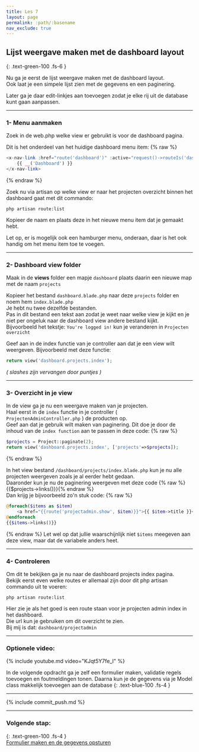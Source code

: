 ```yaml
---
title: Les 7
layout: page
permalink: :path/:basename
nav_exclude: true
---
```


## Lijst weergave maken met de dashboard layout
{: .text-green-100 .fs-6 }

Nu ga je eerst de lijst weergave maken met de dashboard layout.  
Ook laat je een simpele lijst zien met de gegevens en een paginering.  

Later ga je daar edit-linkjes aan toevoegen zodat je elke rij uit de database kunt gaan aanpassen.

---

### 1- Menu aanmaken
Zoek in de web.php welke view er gebruikt is voor de dashboard pagina.

Dit is het onderdeel van het huidige dashboard menu item:
{% raw %}
```php
<x-nav-link :href="route('dashboard')" :active="request()->routeIs('dashboard')">
    {{ __('Dashboard') }}
</x-nav-link>
```
{% endraw %}

Zoek nu via artisan op welke view er naar het projecten overzicht binnen het dashboard gaat met dit commando:

```shell
php artisan route:list
```

Kopieer de naam en plaats deze in het nieuwe menu item dat je gemaakt hebt.

Let op, er is mogelijk ook een hamburger menu, onderaan, daar is het ook handig om het menu item toe te voegen.

---

### 2- Dashboard view folder
Maak in de **views** folder een mapje `dashboard` plaats daarin een nieuwe map met de naam `projects` 

Kopieer het bestand `dashboard.blade.php` naar deze `projects` folder en noem hem `index.blade.php`  
Je hebt nu twee dezelfde bestanden.  
Pas in dit bestand een tekst aan zodat je weet naar welke view je kijkt en je niet per ongeluk naar de dashboard view andere bestand kijkt.   
Bijvoorbeeld het tekstje: `You're logged in!` kun je veranderen in `Projecten overzicht`

Geef aan in de index functie van je controller aan dat je een view wilt weergeven.
Bijvoorbeeld met deze functie:
```php
return view('dashboard.projects.index');
```
_( slashes zijn vervangen door puntjes )_


---
### 3- Overzicht in je view 
In de view ga je nu een weergave maken van je projecten.  
Haal eerst in de `index` functie in je controller ( `ProjectenAdminController.php` ) de producten op.    
Geef aan dat je gebruik wilt maken van paginering. Dit doe je door de inhoud van de `index function` aan te passen in deze code:
{% raw %}
```php
$projects = Project::paginate(2);
return view('dashboard.projects.index', ['projects'=>$projects]);
```
{% endraw %}

In het view bestand `/dashboard/projects/index.blade.php` kun je nu alle projecten weergeven zoals je al eerder hebt gedaan.  
Daaronder kun je nu de paginering weergeven met deze code {% raw %}{{$projects->links()}}{% endraw %}  
Dan krijg je bijvoorbeeld zo'n stuk code:
{% raw %}
```php
@foreach($items as $item)
    <a href="{{route('projectadmin.show', $item)}}">{{ $item->title }}</a><br>
@endforeach
{{$items->links()}}
```
{% endraw %}
Let wel op dat jullie waarschijnlijk niet `$items` meegeven aan deze view, maar dat de variabele anders heet.              

---
### 4- Controleren
Om dit te bekijken ga je nu naar de dashboard projects index pagina.  
Bekijk eerst even welke routes er allemaal zijn door dit php artisan commando uit te voeren:
```shell
php artisan route:list
```
Hier zie je als het goed is een route staan voor je projecten admin index in het dashboard.  
Die url kun je gebruiken om dit overzicht te zien.  
Bij mij is dat:
`dashboard/projectadmin`

---

### Optionele video:

{% include youtube.md video="KJqt5Y7fe_I" %}

In de volgende opdracht ga je zelf een formulier maken, validatie regels toevoegen en foutmeldingen tonen.
Daarna kun je de gegevens via je Model class makkelijk toevoegen aan de database
{: .text-blue-100 .fs-4 }

---

{% include commit_push.md %}

---
### Volgende stap:
{: .text-green-100 .fs-4 }  
[Formulier maken en de gegevens opsturen](create-view)
